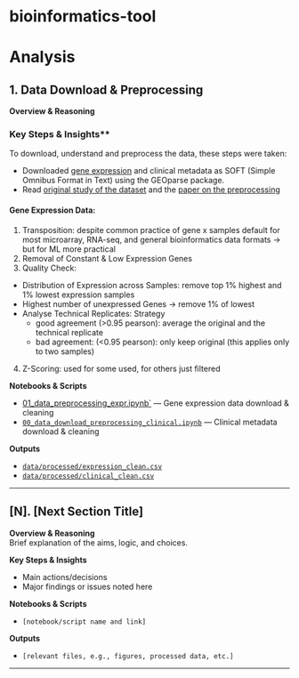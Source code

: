 # bioinformatics-tool

# Analysis
## 1. Data Download & Preprocessing

**Overview & Reasoning**  


### Key Steps & Insights**
To download, understand and preprocess the data, these steps were taken:
- Downloaded [gene expression](https://www.ncbi.nlm.nih.gov/geo/query/acc.cgi?acc=GSE96058) and clinical metadata as SOFT (Simple Omnibus Format in Text) using the GEOparse package.
- Read [original study of the dataset](https://pubmed.ncbi.nlm.nih.gov/32913985/) and the [paper on the preprocessing](https://pubmed.ncbi.nlm.nih.gov/32913985/)



#### Gene Expression Data:
1. Transposition: despite common practice of gene x samples default for most microarray, RNA-seq, and general bioinformatics data formats -> but for ML more practical
2. Removal of Constant & Low Expression Genes
3. Quality Check:
  - Distribution of Expression across Samples: remove top 1% highest and 1% lowest expression samples
  - Highest number of unexpressed Genes -> remove 1% of lowest 
  - Analyse Technical Replicates: Strategy
    - good agreement (>0.95 pearson): average the original and the technical replicate
    - bad agreement: (<0.95 pearson): only keep original (this applies only to two samples)
4. Z-Scoring: used for some used, for others just filtered



**Notebooks & Scripts**
- [01_data_preprocessing_expr.ipynb`](analysis/01_data_preprocessing_expr.ipynb) — Gene expression data download & cleaning
- [`00_data_download_preprocessing_clinical.ipynb`](notebooks/00_data_download_preprocessing_clinical.ipynb) — Clinical metadata download & cleaning

**Outputs**
- [`data/processed/expression_clean.csv`](data/processed/expression_clean.csv)
- [`data/processed/clinical_clean.csv`](data/processed/clinical_clean.csv)

---

## [N]. [Next Section Title]

**Overview & Reasoning**  
Brief explanation of the aims, logic, and choices.

**Key Steps & Insights**
- Main actions/decisions
- Major findings or issues noted here

**Notebooks & Scripts**
- `[notebook/script name and link]`

**Outputs**
- `[relevant files, e.g., figures, processed data, etc.]`

---
